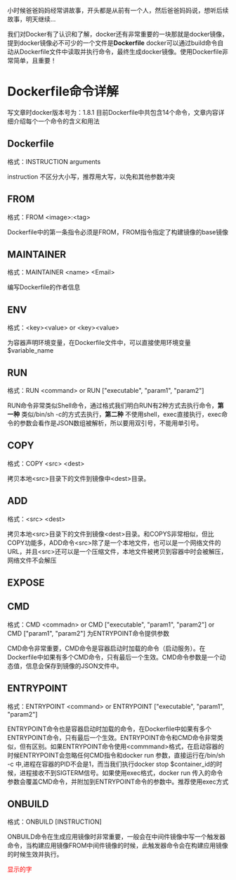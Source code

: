 小时候爸爸妈妈经常讲故事，开头都是从前有一个人，然后爸爸妈妈说，想听后续故事，明天继续...

我们对Docker有了认识和了解，docker还有非常重要的一块那就是docker镜像，提到docker镜像必不可少的一个文件是**Dockerfile**
docker可以通过build命令自动从Dockerfile文件中读取并执行命令，最终生成docker镜像。使用Dockerfile非常简单，且重要！

# Dockerfile命令详解

写文章时docker版本号为：1.8.1 目前Dockerfile中共包含14个命令，文章内容详细介绍每个一个命令的含义和用法

## Dockerfile

格式：INSTRUCTION arguments

instruction 不区分大小写，推荐用大写，以免和其他参数冲突

## FROM

格式：FROM \<image\>:\<tag\>

Dockerfile中的第一条指令必须是FROM，FROM指令指定了构建镜像的base镜像

## MAINTAINER

格式：MAINTAINER \<name\> \<Email\>

编写Dockerfile的作者信息

## ENV

格式：\<key\>\<value\> or \<key\>\<value\>

为容器声明环境变量，在Dockerfile文件中，可以直接使用环境变量$variable_name

## RUN

格式：RUN \<command\> or RUN ["executable", "param1", "param2"]

RUN命令非常类似Shell命令，通过格式我们明白RUN有2种方式去执行命令，**第一种** 类似/bin/sh -c的方式去执行，**第二种** 不使用shell，exec直接执行，exec命令的参数会看作是JSON数组被解析，所以要用双引号，不能用单引号。

## COPY

格式：COPY \<src\> \<dest\>

拷贝本地\<src\>目录下的文件到镜像中\<dest\>目录。

## ADD

格式：\<src\> \<dest\>

拷贝本地\<src\>目录下的文件到镜像\<dest\>目录。和COPYS非常相似，但比COPY功能多，ADD命令\<src\>除了是一个本地文件，也可以是一个网络文件的URL，并且\<src\>还可以是一个压缩文件，本地文件被拷贝到容器中时会被解压，网络文件不会解压

## EXPOSE


## CMD

格式：CMD \<commadn\> or CMD ["executable", "param1", "param2"] or CMD ["param1", "param2"] 为ENTRYPOINT命令提供参数

CMD命令非常重要，CMD命令是容器启动时加载的命令（启动服务）。在Dockerfile中如果有多个CMD命令，只有最后一个生效。CMD命令参数是一个动态值，信息会保存到镜像的JSON文件中。

## ENTRYPOINT

格式：ENTRYPOINT \<command\> or ENTRYPOINT ["executable", "param1", "param2"]

ENTRYPOINT命令也是容器启动时加载的命令，在Dockerfile中如果有多个ENTRYPOINT命令，只有最后一个生效。ENTRYPOINT命令和CMD命令非常类似，但有区别。如果ENTRYPOINT命令使用\<commmand\>格式，在启动容器的时候ENTRYPOINT会忽略任何CMD指令和docker run 参数，直接运行在/bin/sh -c 中,进程在容器的PID不会是1，而当我们执行docker stop $container_id的时候，进程接收不到SIGTERM信号。如果使用exec格式，docker run 传入的命令参数会覆盖CMD命令，并附加到ENTRYPOINT命令的参数中。推荐使用exec方式

## ONBUILD

格式：ONBUILD [INSTRUCTION]

ONBUILD命令在生成应用镜像时非常重要，一般会在中间件镜像中写一个触发器命令，当构建应用镜像FROM中间件镜像的时候，此触发器命令会在构建应用镜像的时候生效并执行。

<font color="red">显示的字<font>
